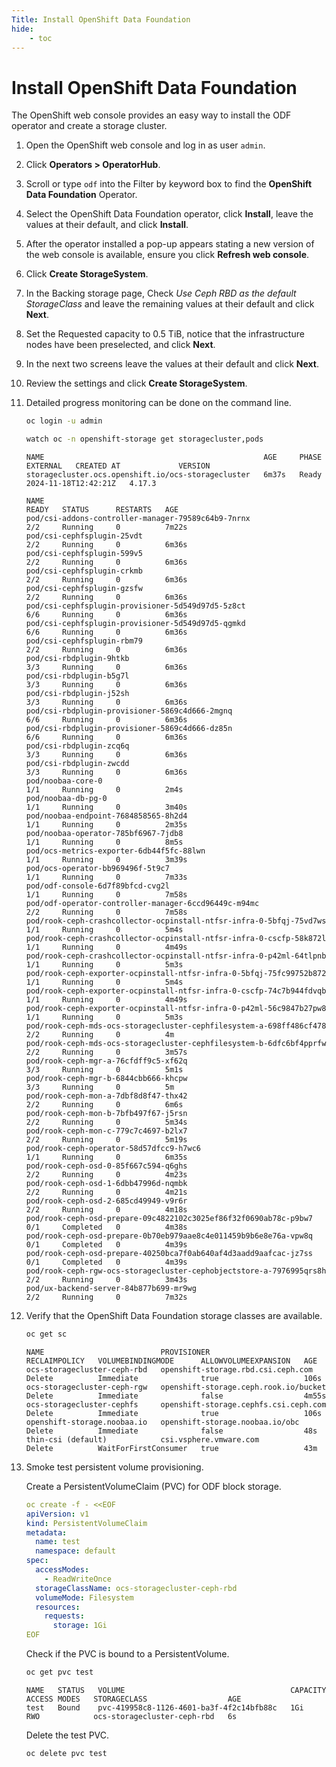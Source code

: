 ```yaml
---
Title: Install OpenShift Data Foundation
hide:
    - toc
---
```


# Install OpenShift Data Foundation

The OpenShift web console provides an easy way to install the ODF operator and create a storage cluster.

1. Open the OpenShift web console and log in as user `admin`.

2. Click **Operators > OperatorHub**.

3. Scroll or type `odf` into the Filter by keyword box to find the **OpenShift Data Foundation** Operator.

4. Select the OpenShift Data Foundation operator, click **Install**, leave the values at their default, and click **Install**.

5. After the operator installed a pop-up appears stating a new version of the web console is available, ensure you click **Refresh web console**.

6. Click **Create StorageSystem**.

7. In the Backing storage page, Check *Use Ceph RBD as the default StorageClass* and leave the remaining values at their default and click **Next**.

8. Set the Requested capacity to 0.5 TiB, notice that the infrastructure nodes have been preselected, and click **Next**.

9. In the next two screens leave the values at their default and click **Next**.

10. Review the settings and click **Create StorageSystem**.

11. Detailed progress monitoring can be done on the command line.
    
    ```sh
    oc login -u admin
    ```

    ```sh
    watch oc -n openshift-storage get storagecluster,pods
    ```

    ```{.text .no-copy title="Wait until the StorageCluster reaches phase Ready"}
    NAME                                                 AGE     PHASE   EXTERNAL   CREATED AT             VERSION
    storagecluster.ocs.openshift.io/ocs-storagecluster   6m37s   Ready              2024-11-18T12:42:21Z   4.17.3

    NAME                                                                  READY   STATUS      RESTARTS   AGE
    pod/csi-addons-controller-manager-79589c64b9-7nrnx                    2/2     Running     0          7m22s
    pod/csi-cephfsplugin-25vdt                                            2/2     Running     0          6m36s
    pod/csi-cephfsplugin-599v5                                            2/2     Running     0          6m36s
    pod/csi-cephfsplugin-crkmb                                            2/2     Running     0          6m36s
    pod/csi-cephfsplugin-gzsfw                                            2/2     Running     0          6m36s
    pod/csi-cephfsplugin-provisioner-5d549d97d5-5z8ct                     6/6     Running     0          6m36s
    pod/csi-cephfsplugin-provisioner-5d549d97d5-qgmkd                     6/6     Running     0          6m36s
    pod/csi-cephfsplugin-rbm79                                            2/2     Running     0          6m36s
    pod/csi-rbdplugin-9htkb                                               3/3     Running     0          6m36s
    pod/csi-rbdplugin-b5g7l                                               3/3     Running     0          6m36s
    pod/csi-rbdplugin-j52sh                                               3/3     Running     0          6m36s
    pod/csi-rbdplugin-provisioner-5869c4d666-2mgnq                        6/6     Running     0          6m36s
    pod/csi-rbdplugin-provisioner-5869c4d666-dz85n                        6/6     Running     0          6m36s
    pod/csi-rbdplugin-zcq6q                                               3/3     Running     0          6m36s
    pod/csi-rbdplugin-zwcdd                                               3/3     Running     0          6m36s
    pod/noobaa-core-0                                                     1/1     Running     0          2m4s
    pod/noobaa-db-pg-0                                                    1/1     Running     0          3m40s
    pod/noobaa-endpoint-7684858565-8h2d4                                  1/1     Running     0          2m35s
    pod/noobaa-operator-785bf6967-7jdb8                                   1/1     Running     0          8m5s
    pod/ocs-metrics-exporter-6db44f5fc-88lwn                              1/1     Running     0          3m39s
    pod/ocs-operator-bb969496f-5t9c7                                      1/1     Running     0          7m33s
    pod/odf-console-6d7f89bfcd-cvg2l                                      1/1     Running     0          7m58s
    pod/odf-operator-controller-manager-6ccd96449c-m94mc                  2/2     Running     0          7m58s
    pod/rook-ceph-crashcollector-ocpinstall-ntfsr-infra-0-5bfqj-75vd7ws   1/1     Running     0          5m4s
    pod/rook-ceph-crashcollector-ocpinstall-ntfsr-infra-0-cscfp-58k872l   1/1     Running     0          4m49s
    pod/rook-ceph-crashcollector-ocpinstall-ntfsr-infra-0-p42ml-64tlpnb   1/1     Running     0          5m3s
    pod/rook-ceph-exporter-ocpinstall-ntfsr-infra-0-5bfqj-75fc99752b872   1/1     Running     0          5m4s
    pod/rook-ceph-exporter-ocpinstall-ntfsr-infra-0-cscfp-74c7b944fdvqb   1/1     Running     0          4m49s
    pod/rook-ceph-exporter-ocpinstall-ntfsr-infra-0-p42ml-56c9847b27pw8   1/1     Running     0          5m3s
    pod/rook-ceph-mds-ocs-storagecluster-cephfilesystem-a-698ff486cf478   2/2     Running     0          4m
    pod/rook-ceph-mds-ocs-storagecluster-cephfilesystem-b-6dfc6bf4pprfw   2/2     Running     0          3m57s
    pod/rook-ceph-mgr-a-76cfdff9c5-xf62q                                  3/3     Running     0          5m1s
    pod/rook-ceph-mgr-b-6844cbb666-khcpw                                  3/3     Running     0          5m
    pod/rook-ceph-mon-a-7dbf8d8f47-thx42                                  2/2     Running     0          6m6s
    pod/rook-ceph-mon-b-7bfb497f67-j5rsn                                  2/2     Running     0          5m34s
    pod/rook-ceph-mon-c-779c7c4697-b2lx7                                  2/2     Running     0          5m19s
    pod/rook-ceph-operator-58d57dfcc9-h7wc6                               1/1     Running     0          6m35s
    pod/rook-ceph-osd-0-85f667c594-q6ghs                                  2/2     Running     0          4m23s
    pod/rook-ceph-osd-1-6dbb47996d-nqmbk                                  2/2     Running     0          4m21s
    pod/rook-ceph-osd-2-685cd49949-v9r6r                                  2/2     Running     0          4m18s
    pod/rook-ceph-osd-prepare-09c4822102c3025ef86f32f0690ab78c-p9bw7      0/1     Completed   0          4m38s
    pod/rook-ceph-osd-prepare-0b70eb979aae8c4e011459b9b6e8e76a-vpw8q      0/1     Completed   0          4m39s
    pod/rook-ceph-osd-prepare-40250bca7f0ab640af4d3aadd9aafcac-jz7ss      0/1     Completed   0          4m39s
    pod/rook-ceph-rgw-ocs-storagecluster-cephobjectstore-a-7976995qrs8h   2/2     Running     0          3m43s
    pod/ux-backend-server-84b877b699-mr9wg                                2/2     Running     0          7m32s
    ```

12. Verify that the OpenShift Data Foundation storage classes are available.
    
    ```sh
    oc get sc
    ```

    ```{.text .no-copy title="Example Output"}
    NAME                          PROVISIONER                             RECLAIMPOLICY   VOLUMEBINDINGMODE      ALLOWVOLUMEEXPANSION   AGE
    ocs-storagecluster-ceph-rbd   openshift-storage.rbd.csi.ceph.com      Delete          Immediate              true                   106s
    ocs-storagecluster-ceph-rgw   openshift-storage.ceph.rook.io/bucket   Delete          Immediate              false                  4m55s
    ocs-storagecluster-cephfs     openshift-storage.cephfs.csi.ceph.com   Delete          Immediate              true                   106s
    openshift-storage.noobaa.io   openshift-storage.noobaa.io/obc         Delete          Immediate              false                  48s
    thin-csi (default)            csi.vsphere.vmware.com                  Delete          WaitForFirstConsumer   true                   43m
    ```
    
13. Smoke test persistent volume provisioning.

    Create a PersistentVolumeClaim (PVC) for ODF block storage.
        
    ```yaml
    oc create -f - <<EOF
    apiVersion: v1
    kind: PersistentVolumeClaim
    metadata:
      name: test
      namespace: default
    spec:
      accessModes:
        - ReadWriteOnce
      storageClassName: ocs-storagecluster-ceph-rbd
      volumeMode: Filesystem
      resources:
        requests:
          storage: 1Gi
    EOF
    ```
        
    Check if the PVC is bound to a PersistentVolume.
            
    ```sh
    oc get pvc test
    ```

    ```{.text .no-copy title="Example Output"}
    NAME   STATUS   VOLUME                                     CAPACITY   ACCESS MODES   STORAGECLASS                  AGE
    test   Bound    pvc-419958c8-1126-4601-ba3f-4f2c14bfb88c   1Gi        RWO            ocs-storagecluster-ceph-rbd   6s
    ```
            
    Delete the test PVC.
            
    ```sh
    oc delete pvc test
    ```
